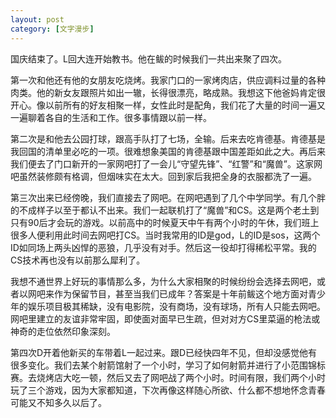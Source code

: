 ```yaml
---
layout: post
category: [文字漫步]
---
```


国庆结束了。L回大连开始教书。他在鲅的时候我们一共出来聚了四次。

第一次和他还有他的女朋友吃烧烤。我家门口的一家烤肉店，供应调料过量的各种肉类。他的新女友跟照片如出一辙，长得很漂亮，略成熟。我想这下他爸妈肯定很开心。像以前所有的好友相聚一样，女性此时是配角，我们花了大量的时间一遍又一遍聊着各自的生活和工作。很多事情跟以前一样。

第二次是和他去公园打球，跟高手队打了七场，全输。后来去吃肯德基。肯德基是我回国的清单里必吃的一项。很难想象美国的肯德基跟中国差距如此之大。再后来我们便去了门口新开的一家网吧打了一会儿“守望先锋”、“红警”和“魔兽”。这家网吧虽然装修颇有格调，但烟味实在太大。回到家后我把全身的衣服都洗了一遍。

第三次出来已经傍晚，我们直接去了网吧。在网吧遇到了几个中学同学。有几个胖的不成样子以至于都认不出来。我们一起联机打了“魔兽”和CS。这是两个老土到只有90后才会玩的游戏。以前高中的时候夏天中午有两个小时的午休，我们班上很多人便利用此时间去网吧打CS。当时我常用的ID是god，L的ID是sos，这两个ID如同场上两头凶悍的恶狼，几乎没有对手。然后这一役却打得稀松平常。我的CS技术再也没有以前那么犀利了。

我想不通世界上好玩的事情那么多，为什么大家相聚的时候纷纷会选择去网吧，或者以网吧来作为保留节目，甚至当我们已成年？答案是十年前鲅这个地方面对青少年的娱乐项目极其稀缺，没有电影院，没有商场，没有球场，所有人只能去网吧。网吧里建立的友谊非常牢固，即使面对面早已生疏，但对对方CS里菜逼的枪法或神奇的走位依然印象深刻。

第四次D开着他新买的车带着L一起过来。跟D已经快四年不见，但却没感觉他有很多变化。我们去某个射箭馆射了一个小时，学习了如何射箭并进行了小范围锦标赛。去烧烤店大吃一顿，然后又去了网吧战了两个小时。时间有限，我们两个小时玩了三个游戏，因为大家都知道，下次再像这样随心所欲、什么都不想地怀念青春可能又不知多久以后了。